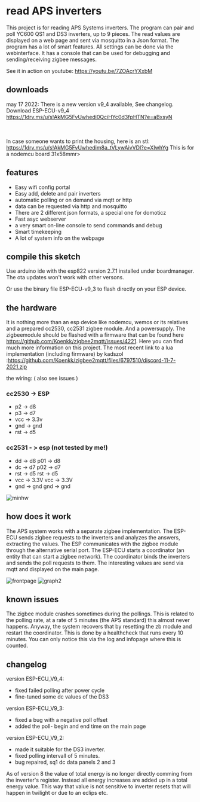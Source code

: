 # read APS inverters
This project is for reading APS Systems inverters. The program can pair and poll YC600 QS1 and DS3 inverters, up to 9 pieces. The read values are displayed on a web page and sent via mosquitto in a Json format.
The program has a lot of smart features. All settings can be done via the webinterface. It has a console that can be used for debugging and sending/receiving zigbee messages.

See it in action on youtube: https://youtu.be/7ZOAcrYXxbM

## downloads
may 17 2022: There is a new version v9_4 available, See changelog.<br>
Download ESP-ECU-v9_4 https://1drv.ms/u/s!AkMG5FvUwhedi0QciHYc0d3fpHTN?e=aBxsyN <br>

<br><br>In case someone wants to print the housing, here is an stl: https://1drv.ms/u/s!AkMG5FvUwhedim8a_tVLywAivVDI?e=XIwhYg
This is for a nodemcu board 31x58mmr>

## features
- Easy wifi config portal
- Easy add, delete and pair inverters
- automatic polling or on demand via mqtt or http
- data can be requested via http and mosquitto
- There are 2 different json formats, a special one for domoticz
- Fast asyc webserver
- a very smart on-line console to send commands and debug
- Smart timekeeping
- A lot of system info on the webpage

## compile this sketch
Use arduino ide with the esp822 version 2.7.1 installed under boardmanager. The ota updates won't work with other versons.

Or use the binary file ESP-ECU-v9_3 to flash directly on your ESP device.

## the hardware
It is nothing more than an esp device like nodemcu, wemos or its relatives and a prepared cc2530, cc2531 zigbee module. And a powersupply.
The zigbeemodule should be flashed with a firmware that can be found here https://github.com/Koenkk/zigbee2mqtt/issues/4221. Here you can find much more information on this project.
The most recent link to a lua implementation (including firmware) by kadszol :https://github.com/Koenkk/zigbee2mqtt/files/6797510/discord-11-7-2021.zip

the wiring: ( also see issues )
### cc2530 -> ESP 
-  p2   -> d8
-  p3   -> d7
-  vcc  -> 3.3v
-  gnd  -> gnd
-  rst  -> d5

### cc2531 - > esp (not tested by me!)
- dd -> d8         p01 -> d8 
- dc -> d7         p02 -> d7
- rst -> d5        rst -> d5
- vcc -> 3.3V      vcc -> 3.3V
- gnd -> gnd       gnd -> gnd

![minhw](https://user-images.githubusercontent.com/12282915/138685751-98112dfd-8ed8-4185-9de7-c2e2e8f005a9.jpg)
## how does it work
The APS system works with a separate zigbee implementation. The ESP-ECU sends zigbee requests to the inverters and analyzes the answers, extracting the values. 
The ESP communicates with the zigbee module through the alternative serial port.
The ESP-ECU starts a coordinator (an entity that can start a zigbee network). The coordinator binds the inverters and sends the poll requests to them.
The interesting values are send via mqtt and displayed on the main page.

![frontpage](https://user-images.githubusercontent.com/12282915/138686152-3b065a7c-88f8-49d6-bf89-c512f82fd562.jpg)
![graph2](https://user-images.githubusercontent.com/12282915/139062602-71e92216-9703-4fc4-acc6-fabf544c4ffd.jpg)

## known issues
The zigbee module crashes sometimes during the pollings. This is related to the polling rate, at a rate of 5 minutes (the APS standard) this almost never happens. Anyway, the system recovers that by resetting the zb module and restart the coordinator. This is done by a healthcheck that runs every 10 minutes. You can only notice this via the log and infopage where this is counted.

## changelog ##
version ESP-ECU_V9_4:
- fixed failed polling after power cycle
- fine-tuned some dc values of the DS3
 
version ESP-ECU_V9_3:
- fixed a bug with a negative poll offset
- added the poll- begin and end time on the main page

version ESP-ECU_V9_2:
- made it suitable for the DS3 inverter.
- fixed polling intervall of 5 minutes.
- bug repaired, sq1 dc data panels 2 and 3

As of version 8 the value of total energy is no longer directly comming from the inverter's register. Instead all energy increases are added up in a total energy value. 
This way that value is not sensitive to inverter resets that will happen in twilight or due to an eclips etc.
